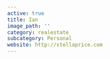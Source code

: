 ```yaml
---
active: true
title: Ian
image_path: ''
category: realestate
subcategory: Personal
website: http://stellaprice.com
---
```

